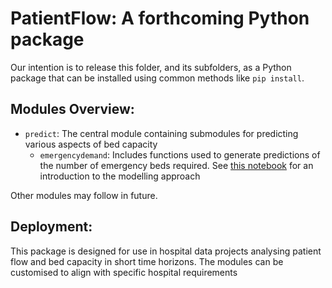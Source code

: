 # PatientFlow: A forthcoming Python package

Our intention is to release this folder, and its subfolders, as a Python package that can be installed using common methods like `pip install`.  

## Modules Overview:

- `predict`: The central module containing submodules for predicting various aspects of bed capacity
  - `emergencydemand`: Includes functions used to generate predictions of the number of emergency beds required. See [this notebook](../notebooks/2%20Introducing%20emergency%20demand%20and%20its%20modelling.ipynb) for an introduction to the modelling approach

Other modules may follow in future.

## Deployment:

This package is designed for use in hospital data projects analysing patient flow and bed capacity in short time horizons. The modules can be customised to align with specific hospital requirements
